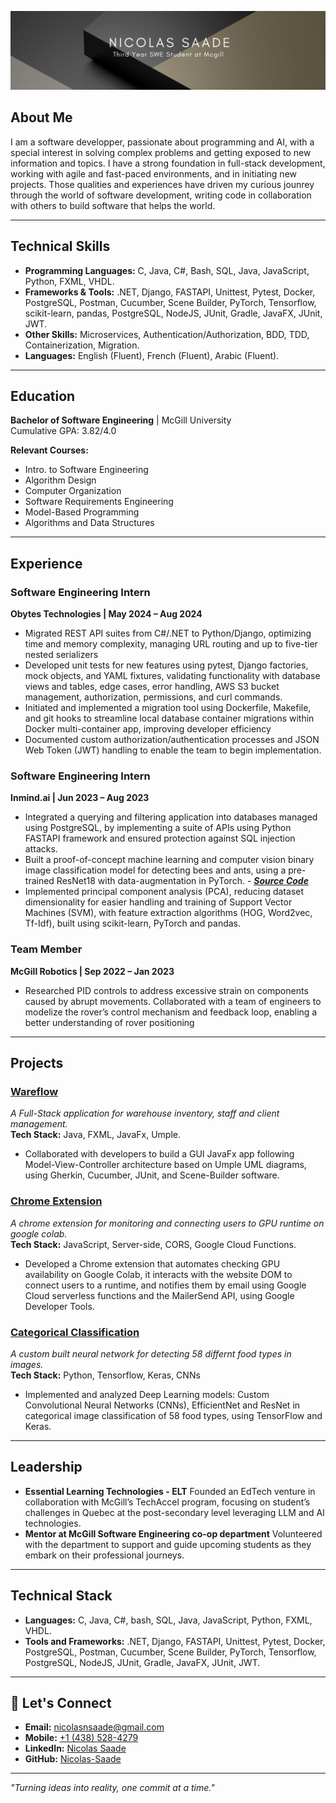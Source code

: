 ![Alt text](github-header.png)

## About Me

I am a software developper, passionate about programming and AI, with a special interest in solving complex problems and getting exposed to new information and topics. I have a strong foundation in full-stack development, working with agile and fast-paced environments, and in initiating new projects. Those qualities and experiences have driven my curious jounrey through the world of software development, writing code in collaboration with others to build software that helps the world.

---

## Technical Skills

- **Programming Languages:** C, Java, C#, Bash, SQL, Java, JavaScript, Python, FXML, VHDL.
- **Frameworks & Tools:** .NET, Django, FASTAPI, Unittest, Pytest, Docker, PostgreSQL, Postman, Cucumber, Scene
Builder, PyTorch, Tensorflow, scikit-learn, pandas, PostgreSQL, NodeJS, JUnit, Gradle, JavaFX, JUnit, JWT.
- **Other Skills:** Microservices, Authentication/Authorization, BDD, TDD, Containerization, Migration.
- **Languages:** English (Fluent), French (Fluent), Arabic (Fluent).

---

## Education

**Bachelor of Software Engineering** | McGill University  
Cumulative GPA: 3.82/4.0

**Relevant Courses:**  
- Intro. to Software Engineering 
- Algorithm Design 
- Computer Organization 
- Software Requirements Engineering
- Model-Based Programming
- Algorithms and Data Structures

---

## Experience

### **Software Engineering Intern**  
**Obytes Technologies | May 2024 – Aug 2024**  
-  Migrated REST API suites from C#/.NET to Python/Django, optimizing time and memory complexity,
managing URL routing and up to five-tier nested serializers
- Developed unit tests for new features using pytest, Django factories, mock objects, and YAML fixtures,
validating functionality with database views and tables, edge cases, error handling, AWS S3 bucket
management, authorization, permissions, and curl commands.
- Initiated and implemented a migration tool using Dockerfile, Makefile, and git hooks to streamline local
database container migrations within Docker multi-container app, improving developer efficiency
- Documented custom authorization/authentication processes and JSON Web Token (JWT) handling to enable
the team to begin implementation.

### **Software Engineering Intern**  
**Inmind.ai | Jun 2023 – Aug 2023**  
- Integrated a querying and filtering application into databases managed using PostgreSQL, by implementing a
suite of APIs using Python FASTAPI framework and ensured protection against SQL injection attacks.
- Built a proof-of-concept machine learning and computer vision binary image classification model for
detecting bees and ants, using a pre-trained ResNet18 with data-augmentation in PyTorch. - [**_Source Code_**](https://github.com/Nicolas-Saade/PyTorch-DeepLearning-ImageClassification)
- Implemented principal component analysis (PCA), reducing dataset dimensionality for easier handling and
training of Support Vector Machines (SVM), with feature extraction algorithms (HOG, Word2vec, Tf-Idf),
built using scikit-learn, PyTorch and pandas.

### **Team Member**  
**McGill Robotics | Sep 2022 – Jan 2023**  
- Researched PID controls to address excessive strain on components caused by abrupt movements. Collaborated
with a team of engineers to modelize the rover’s control mechanism and feedback loop, enabling a better
understanding of rover positioning

---

## Projects

### [**Wareflow**](https://github.com/Nicolas-Saade/Wareflow)
*A Full-Stack application for warehouse inventory, staff and client management.*  
**Tech Stack:** Java, FXML, JavaFx, Umple.
- Collaborated with developers to build a GUI JavaFx app following Model-View-Controller architecture based on Umple UML diagrams, using Gherkin, Cucumber, JUnit, and Scene-Builder software.

### [**Chrome Extension**](https://github.com/Nicolas-Saade/Collab-Extension)
*A chrome extension for monitoring and connecting users to GPU runtime on google colab.*  
**Tech Stack:** JavaScript, Server-side, CORS, Google Cloud Functions.  
- Developed a Chrome extension that automates checking GPU availability on Google Colab, it interacts with the
website DOM to connect users to a runtime, and notifies them by email using Google Cloud serverless
functions and the MailerSend API, using Google Developer Tools.

### [**Categorical Classification**](https://github.com/Nicolas-Saade/TensorflowDeepImageNet)
*A custom built neural network for detecting 58 differnt food types in images.*  
**Tech Stack:** Python, Tensorflow, Keras, CNNs 
- Implemented and analyzed Deep Learning models: Custom Convolutional Neural Networks (CNNs),
EfficientNet and ResNet in categorical image classification of 58 food types, using TensorFlow and Keras.

---

## Leadership

- **Essential Learning Technologies - ELT** Founded an EdTech venture in collaboration with McGill’s TechAccel program, focusing on student’s challenges in Quebec at the post-secondary level leveraging LLM and AI technologies.
- **Mentor at McGill Software Engineering co-op department** Volunteered with the department to support and guide upcoming students as they embark on their professional journeys. 

---

## Technical Stack

- **Languages:** C, Java, C#, bash, SQL, Java, JavaScript, Python, FXML, VHDL.
- **Tools and Frameworks:** .NET, Django, FASTAPI, Unittest, Pytest, Docker, PostgreSQL, Postman, Cucumber, Scene
Builder, PyTorch, Tensorflow, PostgreSQL, NodeJS, JUnit, Gradle, JavaFX, JUnit, JWT.

---

## 🔗 Let's Connect

- **Email:** [nicolasnsaade@gmail.com](mailto:nicolasnsaade@gmail.com)
- **Mobile:**  [+1 (438) 528-4279](tel:+14385284279)
- **LinkedIn:** [Nicolas Saade](https://www.linkedin.com/in/nicolas-saade-709820278/)
- **GitHub:** [Nicolas-Saade](https://github.com/Nicolas-Saade)

---

*"Turning ideas into reality, one commit at a time."*
